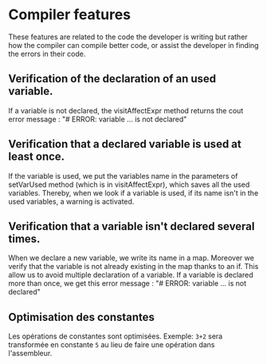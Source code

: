 # Compiler features

These features are related to the code the developer is writing but rather how the compiler can compile better code, or assist the developer in finding the errors in their code.

## Verification of the declaration of an used variable.

If a variable is not declared, the visitAffectExpr method returns the cout error message : "# ERROR: variable ... is not declared"
  
## Verification that a declared variable is used at least once.

If the variable is used, we put the variables name in the parameters of setVarUsed method (which is in visitAffectExpr), which saves all the used variables.
Thereby, when we look if a variable is used, if its name isn't in the used variables, a warning is activated.
  
## Verification that a variable isn't declared several times.

When we declare a new variable, we write its name in a map. Moreover we verify that the variable is not already existing in the map thanks to an if.
This allow us to avoid multiple declaration of a variable.
If a variable is declared more than once, we get this error message : "# ERROR: variable ... is not declared"

## Optimisation des constantes
Les opérations de constantes sont optimisées. Exemple: `3+2` sera transformée en constante `5` au lieu de faire une opération dans l'assembleur.